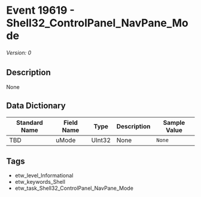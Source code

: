 # Event 19619 - Shell32_ControlPanel_NavPane_Mode
###### Version: 0

## Description
None

## Data Dictionary
|Standard Name|Field Name|Type|Description|Sample Value|
|---|---|---|---|---|
|TBD|uMode|UInt32|None|`None`|

## Tags
* etw_level_Informational
* etw_keywords_Shell
* etw_task_Shell32_ControlPanel_NavPane_Mode
